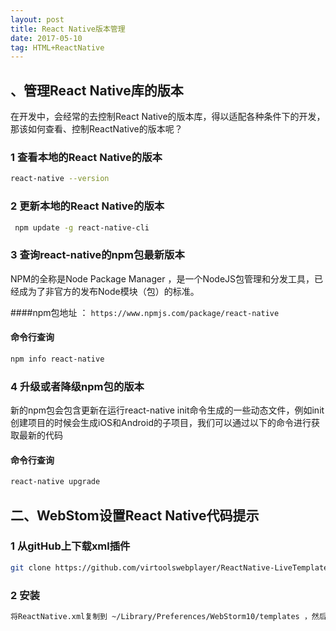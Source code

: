 ```yaml
---
layout: post
title: React Native版本管理
date: 2017-05-10
tag: HTML+ReactNative
---
```

## 、管理React Native库的版本


在开发中，会经常的去控制React Native的版本库，得以适配各种条件下的开发，那该如何查看、控制ReactNative的版本呢？

### 1 查看本地的React Native的版本

```bash
react-native --version
```
	

### 2 更新本地的React Native的版本

```bash
 npm update -g react-native-cli
```
### 3 查询react-native的npm包最新版本

 NPM的全称是Node Package Manager ，是一个NodeJS包管理和分发工具，已经成为了非官方的发布Node模块（包）的标准。
   
####npm包地址 ：
   `https://www.npmjs.com/package/react-native
   `
    
#### 命令行查询

```bash
npm info react-native
```

### 4 升级或者降级npm包的版本

 新的npm包会包含更新在运行react-native init命令生成的一些动态文件，例如init创建项目的时候会生成iOS和Android的子项目，我们可以通过以下的命令进行获取最新的代码
 
#### 命令行查询
      
```bash
react-native upgrade
```


## 二、WebStom设置React Native代码提示

### 1  从gitHub上下载xml插件
    
```bash
git clone https://github.com/virtoolswebplayer/ReactNative-LiveTemplate  
```

### 2  安装
     
```bash
将ReactNative.xml复制到 ~/Library/Preferences/WebStorm10/templates ，然后重启 WebStrom。
```